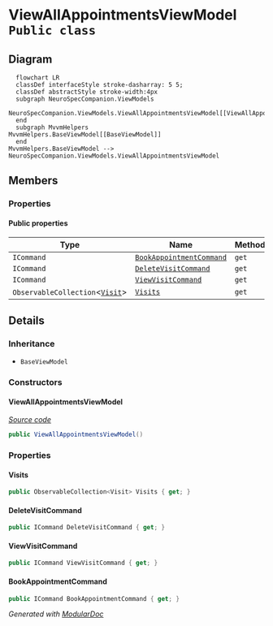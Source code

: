 # ViewAllAppointmentsViewModel `Public class`

## Diagram
```mermaid
  flowchart LR
  classDef interfaceStyle stroke-dasharray: 5 5;
  classDef abstractStyle stroke-width:4px
  subgraph NeuroSpecCompanion.ViewModels
  NeuroSpecCompanion.ViewModels.ViewAllAppointmentsViewModel[[ViewAllAppointmentsViewModel]]
  end
  subgraph MvvmHelpers
MvvmHelpers.BaseViewModel[[BaseViewModel]]
  end
MvvmHelpers.BaseViewModel --> NeuroSpecCompanion.ViewModels.ViewAllAppointmentsViewModel
```

## Members
### Properties
#### Public  properties
| Type | Name | Methods |
| --- | --- | --- |
| `ICommand` | [`BookAppointmentCommand`](#bookappointmentcommand) | `get` |
| `ICommand` | [`DeleteVisitCommand`](#deletevisitcommand) | `get` |
| `ICommand` | [`ViewVisitCommand`](#viewvisitcommand) | `get` |
| `ObservableCollection`&lt;[`Visit`](../../neurospec/shared/models/dto/Visit.md)&gt; | [`Visits`](#visits) | `get` |

## Details
### Inheritance
 - `BaseViewModel`

### Constructors
#### ViewAllAppointmentsViewModel
[*Source code*](https://github.com///blob//NeuroSpecCompanion/ViewModels/ViewAllAppointmentsViewModel.cs#L21)
```csharp
public ViewAllAppointmentsViewModel()
```

### Properties
#### Visits
```csharp
public ObservableCollection<Visit> Visits { get; }
```

#### DeleteVisitCommand
```csharp
public ICommand DeleteVisitCommand { get; }
```

#### ViewVisitCommand
```csharp
public ICommand ViewVisitCommand { get; }
```

#### BookAppointmentCommand
```csharp
public ICommand BookAppointmentCommand { get; }
```

*Generated with* [*ModularDoc*](https://github.com/hailstorm75/ModularDoc)
